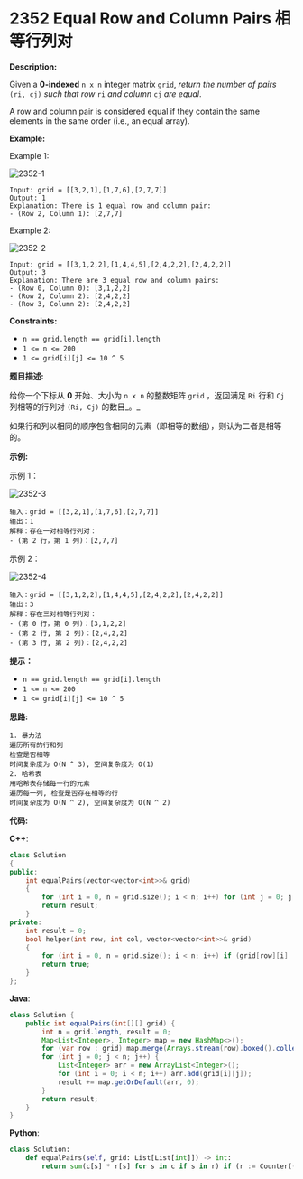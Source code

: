 # 2352 Equal Row and Column Pairs 相等行列对

__Description:__

Given a __0-indexed__ `n x n` integer matrix `grid`, _return the number of pairs_ `(ri, cj)` _such that row_ `ri` _and column_ `cj` _are equal_.

A row and column pair is considered equal if they contain the same elements in the same order (i.e., an equal array).

__Example:__

Example 1:

![2352-1](https://assets.leetcode.com/uploads/2022/06/01/ex1.jpg)

```text
Input: grid = [[3,2,1],[1,7,6],[2,7,7]]
Output: 1
Explanation: There is 1 equal row and column pair:
- (Row 2, Column 1): [2,7,7]
```

Example 2:

![2352-2](https://assets.leetcode.com/uploads/2022/06/01/ex2.jpg)

```text
Input: grid = [[3,1,2,2],[1,4,4,5],[2,4,2,2],[2,4,2,2]]
Output: 3
Explanation: There are 3 equal row and column pairs:
- (Row 0, Column 0): [3,1,2,2]
- (Row 2, Column 2): [2,4,2,2]
- (Row 3, Column 2): [2,4,2,2]
```

__Constraints:__

- `n == grid.length == grid[i].length`
- `1 <= n <= 200`
- `1 <= grid[i][j] <= 10 ^ 5`

__题目描述:__

给你一个下标从 __0__ 开始、大小为 `n x n` 的整数矩阵 `grid` ，返回满足 `Ri` 行和 `Cj` 列相等的行列对 `(Ri, Cj)` 的数目_。_

如果行和列以相同的顺序包含相同的元素（即相等的数组），则认为二者是相等的。

__示例:__

示例 1：

![2352-3](https://assets.leetcode.com/uploads/2022/06/01/ex1.jpg)

```text
输入：grid = [[3,2,1],[1,7,6],[2,7,7]]
输出：1
解释：存在一对相等行列对：
- (第 2 行，第 1 列)：[2,7,7]
```

示例 2：

![2352-4](https://assets.leetcode.com/uploads/2022/06/01/ex2.jpg)

```text
输入：grid = [[3,1,2,2],[1,4,4,5],[2,4,2,2],[2,4,2,2]]
输出：3
解释：存在三对相等行列对：
- (第 0 行，第 0 列)：[3,1,2,2]
- (第 2 行, 第 2 列)：[2,4,2,2]
- (第 3 行, 第 2 列)：[2,4,2,2]
```

__提示：__

- `n == grid.length == grid[i].length`
- `1 <= n <= 200`
- `1 <= grid[i][j] <= 10 ^ 5`

__思路:__

```text
1. 暴力法
遍历所有的行和列
检查是否相等
时间复杂度为 O(N ^ 3), 空间复杂度为 O(1)
2. 哈希表
用哈希表存储每一行的元素
遍历每一列, 检查是否存在相等的行
时间复杂度为 O(N ^ 2), 空间复杂度为 O(N ^ 2)
```

__代码:__

__C++__:

```C++
class Solution 
{
public:
    int equalPairs(vector<vector<int>>& grid) 
    {
        for (int i = 0, n = grid.size(); i < n; i++) for (int j = 0; j < n; j++) if (helper(i, j, grid)) ++result;
        return result;
    }
private:
    int result = 0;
    bool helper(int row, int col, vector<vector<int>>& grid) 
    {
        for (int i = 0, n = grid.size(); i < n; i++) if (grid[row][i] != grid[i][col]) return false;
        return true;
    }
};
```

__Java__:

```Java
class Solution {
    public int equalPairs(int[][] grid) {
        int n = grid.length, result = 0;
        Map<List<Integer>, Integer> map = new HashMap<>();
        for (var row : grid) map.merge(Arrays.stream(row).boxed().collect(Collectors.toList()), 1, Integer::sum);
        for (int j = 0; j < n; j++) {
            List<Integer> arr = new ArrayList<Integer>();
            for (int i = 0; i < n; i++) arr.add(grid[i][j]);
            result += map.getOrDefault(arr, 0);
        }
        return result;
    }
}
```

__Python__:

```Python
class Solution:
    def equalPairs(self, grid: List[List[int]]) -> int:
        return sum(c[s] * r[s] for s in c if s in r) if (r := Counter(('#'.join(map(str, row))) for row in grid)) and (c := Counter(('#'.join(map(str, col))) for col in zip(*grid))) else 0
```
